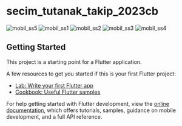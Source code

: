 # secim_tutanak_takip_2023cb

![mobil_ss5](https://github.com/mrjake34/secim_tutanak_takip_2023cb/assets/121731273/f13ec5eb-3626-4810-b739-457d915e36c6)
![mobil_ss1](https://github.com/mrjake34/secim_tutanak_takip_2023cb/assets/121731273/b1ba5e69-f18e-4eb9-a83e-e44b4802fcb9)
![mobil_ss2](https://github.com/mrjake34/secim_tutanak_takip_2023cb/assets/121731273/c3e72d7a-178e-496c-a65f-f251770a44ab)
![mobil_ss3](https://github.com/mrjake34/secim_tutanak_takip_2023cb/assets/121731273/25a81895-e352-4ad3-a7ec-6a686387f20a)
![mobil_ss4](https://github.com/mrjake34/secim_tutanak_takip_2023cb/assets/121731273/a5a90c58-456b-4675-940a-9d71934d2a7a)


## Getting Started

This project is a starting point for a Flutter application.

A few resources to get you started if this is your first Flutter project:

- [Lab: Write your first Flutter app](https://docs.flutter.dev/get-started/codelab)
- [Cookbook: Useful Flutter samples](https://docs.flutter.dev/cookbook)

For help getting started with Flutter development, view the
[online documentation](https://docs.flutter.dev/), which offers tutorials,
samples, guidance on mobile development, and a full API reference.
